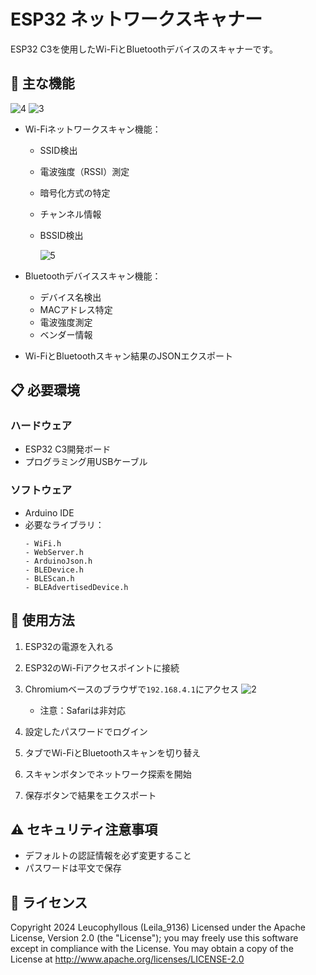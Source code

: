# ESP32 ネットワークスキャナー

ESP32 C3を使用したWi-FiとBluetoothデバイスのスキャナーです。

## 🌟 主な機能
![4](https://github.com/user-attachments/assets/5f2013af-7ab2-4ecf-998d-3d6e72516e4f)
![3](https://github.com/user-attachments/assets/1ddf6459-7c2a-4e2e-bde4-1958a0865a11)

- Wi-Fiネットワークスキャン機能：               
  - SSID検出
  - 電波強度（RSSI）測定
  - 暗号化方式の特定
  - チャンネル情報
  - BSSID検出
  
    ![5](https://github.com/user-attachments/assets/aa5f4b51-0670-446c-8570-885a35e97f2a)

- Bluetoothデバイススキャン機能：
  - デバイス名検出
  - MACアドレス特定
  - 電波強度測定
  - ベンダー情報
- Wi-FiとBluetoothスキャン結果のJSONエクスポート

## 📋 必要環境

### ハードウェア
- ESP32 C3開発ボード
- プログラミング用USBケーブル

### ソフトウェア
- Arduino IDE
- 必要なライブラリ：
  ```
  - WiFi.h
  - WebServer.h
  - ArduinoJson.h
  - BLEDevice.h
  - BLEScan.h
  - BLEAdvertisedDevice.h
  ```

## 📱 使用方法

1. ESP32の電源を入れる
2. ESP32のWi-Fiアクセスポイントに接続
3. Chromiumベースのブラウザで`192.168.4.1`にアクセス
![2](https://github.com/user-attachments/assets/3bfdd83c-c2e8-492d-b2c9-f4b818de0655)

   - 注意：Safariは非対応
5. 設定したパスワードでログイン
6. タブでWi-FiとBluetoothスキャンを切り替え
7. スキャンボタンでネットワーク探索を開始
8. 保存ボタンで結果をエクスポート

## ⚠️ セキュリティ注意事項

- デフォルトの認証情報を必ず変更すること
- パスワードは平文で保存

## 📄 ライセンス
Copyright 2024 Leucophyllous (Leila_9136)
Licensed under the Apache License, Version 2.0 (the "License");
you may freely use this software except in compliance with the License.
You may obtain a copy of the License at
http://www.apache.org/licenses/LICENSE-2.0
